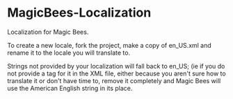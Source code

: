 MagicBees-Localization
======================

Localization for Magic Bees.

To create a new locale, fork the project, make a copy of en_US.xml and rename it to the locale you will translate to.

Strings not provided by your localization will fall back to en_US; (ie if you do not provide a tag for it in the XML file, either because you aren't sure how to translate it or don't have time to, remove it completely and Magic Bees will use the American English string in its place.
